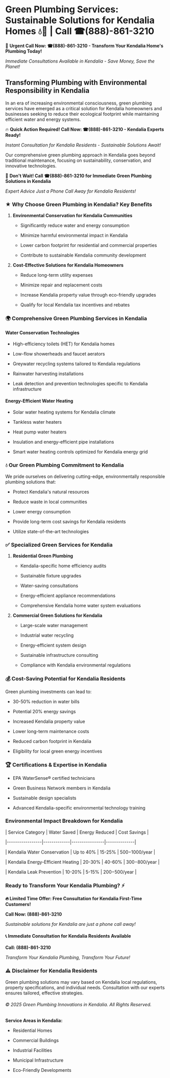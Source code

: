 # Green Plumbing Services: Sustainable Solutions for Kendalia Homes 💧🌿 | Call ☎(888)-861-3210

🚨 **Urgent Call Now: ☎(888)-861-3210 - Transform Your Kendalia Home's Plumbing Today!**
*Immediate Consultations Available in Kendalia - Save Money, Save the Planet!*

## Transforming Plumbing with Environmental Responsibility in Kendalia

In an era of increasing environmental consciousness, green plumbing services have emerged as a critical solution for Kendalia homeowners and businesses seeking to reduce their ecological footprint while maintaining efficient water and energy systems. 

🔥 **Quick Action Required! Call Now: ☎(888)-861-3210 - Kendalia Experts Ready!**
*Instant Consultation for Kendalia Residents - Sustainable Solutions Await!*

Our comprehensive green plumbing approach in Kendalia goes beyond traditional maintenance, focusing on sustainability, conservation, and innovative technologies.

🚨 **Don't Wait! Call ☎(888)-861-3210 for Immediate Green Plumbing Solutions in Kendalia**
*Expert Advice Just a Phone Call Away for Kendalia Residents!*

### ★ Why Choose Green Plumbing in Kendalia? Key Benefits

1. **Environmental Conservation for Kendalia Communities** 
   - Significantly reduce water and energy consumption
   - Minimize harmful environmental impact in Kendalia
   - Lower carbon footprint for residential and commercial properties
   - Contribute to sustainable Kendalia community development

2. **Cost-Effective Solutions for Kendalia Homeowners** 
   - Reduce long-term utility expenses
   - Minimize repair and replacement costs
   - Increase Kendalia property value through eco-friendly upgrades
   - Qualify for local Kendalia tax incentives and rebates

### 🌍 Comprehensive Green Plumbing Services in Kendalia

#### Water Conservation Technologies
- High-efficiency toilets (HET) for Kendalia homes
- Low-flow showerheads and faucet aerators
- Greywater recycling systems tailored to Kendalia regulations
- Rainwater harvesting installations
- Leak detection and prevention technologies specific to Kendalia infrastructure

#### Energy-Efficient Water Heating
- Solar water heating systems for Kendalia climate
- Tankless water heaters
- Heat pump water heaters
- Insulation and energy-efficient pipe installations
- Smart water heating controls optimized for Kendalia energy grid

### 💧 Our Green Plumbing Commitment to Kendalia

We pride ourselves on delivering cutting-edge, environmentally responsible plumbing solutions that:
- Protect Kendalia's natural resources
- Reduce waste in local communities
- Lower energy consumption
- Provide long-term cost savings for Kendalia residents
- Utilize state-of-the-art technologies

### ✅ Specialized Green Services for Kendalia

1. **Residential Green Plumbing**
   - Kendalia-specific home efficiency audits
   - Sustainable fixture upgrades
   - Water-saving consultations
   - Energy-efficient appliance recommendations
   - Comprehensive Kendalia home water system evaluations

2. **Commercial Green Solutions for Kendalia**
   - Large-scale water management
   - Industrial water recycling
   - Energy-efficient system design
   - Sustainable infrastructure consulting
   - Compliance with Kendalia environmental regulations

### 💰 Cost-Saving Potential for Kendalia Residents

Green plumbing investments can lead to:
- 30-50% reduction in water bills
- Potential 20% energy savings
- Increased Kendalia property value
- Lower long-term maintenance costs
- Reduced carbon footprint in Kendalia
- Eligibility for local green energy incentives

### 🏆 Certifications & Expertise in Kendalia

- EPA WaterSense® certified technicians
- Green Business Network members in Kendalia
- Sustainable design specialists
- Advanced Kendalia-specific environmental technology training

### Environmental Impact Breakdown for Kendalia

| Service Category | Water Saved | Energy Reduced | Cost Savings |
|-----------------|-------------|----------------|--------------|
| Kendalia Water Conservation | Up to 40% | 15-25% | $500-$1000/year |
| Kendalia Energy-Efficient Heating | 20-30% | 40-60% | $300-$800/year |
| Kendalia Leak Prevention | 10-20% | 5-15% | $200-$500/year |

### Ready to Transform Your Kendalia Plumbing? ⚡

**🔥 Limited Time Offer: Free Consultation for Kendalia First-Time Customers!**

**Call Now: (888)-861-3210**
*Sustainable solutions for Kendalia are just a phone call away!*

#### 📞 Immediate Consultation for Kendalia Residents Available

**Call: (888)-861-3210**
*Transform Your Kendalia Plumbing, Transform Your Future!*

### ⚠️ Disclaimer for Kendalia Residents

Green plumbing solutions may vary based on Kendalia local regulations, property specifications, and individual needs. Consultation with our experts ensures tailored, effective strategies.

###### © 2025 Green Plumbing Innovations in Kendalia. All Rights Reserved.

**Service Areas in Kendalia:** 
- Residential Homes
- Commercial Buildings
- Industrial Facilities
- Municipal Infrastructure
- Eco-Friendly Developments